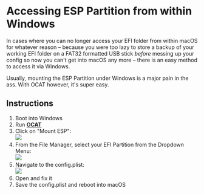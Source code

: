 # Accessing ESP Partition from within Windows

In cases where you can no longer access your EFI folder from within macOS for whatever reason – because you were too lazy to store a backup of your working EFI folder on a FAT32 formatted USB stick *before* messing up your config so now you can't get into macOS any more – there is an easy method to access it via Windows.

Usually, mounting the ESP Partition under Windows is a major pain in the ass. With OCAT however, it's super easy.

## Instructions

1. Boot into Windows
2. Run [**OCAT**](https://github.com/ic005k/OCAuxiliaryTools/releases)
3. Click on "Mount ESP":</br>![](/Users/5t33z0/Desktop/Neuer_Ordner/01.png)
4. From the File Manager, select your EFI Partition from the Dropdown Menu:</br>![](/Users/5t33z0/Desktop/Neuer_Ordner/02.png)
5. Navigate to the config.plist:</br>![](/Users/5t33z0/Desktop/Neuer_Ordner/03.png)
6. Open and fix it
7. Save the config.plist and reboot into macOS
